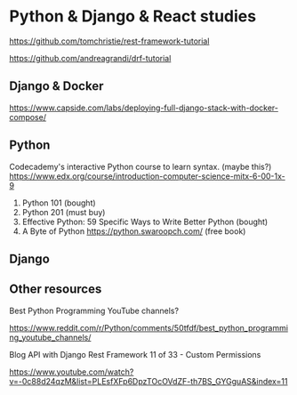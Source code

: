 # Python & Django & React studies

<https://github.com/tomchristie/rest-framework-tutorial>

<https://github.com/andreagrandi/drf-tutorial>

## Django & Docker

<https://www.capside.com/labs/deploying-full-django-stack-with-docker-compose/>

## Python

Codecademy's interactive Python course to learn syntax.
(maybe this?) <https://www.edx.org/course/introduction-computer-science-mitx-6-00-1x-9>

1. Python 101 (bought)
1. Python 201 (must buy)
1. Effective Python: 59 Specific Ways to Write Better Python  (bought)
1. A Byte of Python <https://python.swaroopch.com/> (free book)

## Django

## Other resources

Best Python Programming YouTube channels?

<https://www.reddit.com/r/Python/comments/50tfdf/best_python_programming_youtube_channels/>

Blog API with Django Rest Framework 11 of 33 - Custom Permissions

<https://www.youtube.com/watch?v=-0c88d24qzM&list=PLEsfXFp6DpzTOcOVdZF-th7BS_GYGguAS&index=11>
